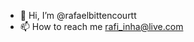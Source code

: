 - 👋 Hi, I’m @rafaelbittencourtt
- 📫 How to reach me rafi_inha@live.com
<!---
rafaelbittencourtt/rafaelbittencourtt is a ✨ special ✨ repository because its `README.md` (this file) appears on your GitHub profile.
You can click the Preview link to take a look at your changes.
--->
